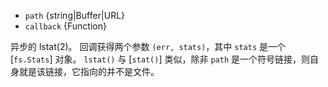<!-- YAML
added: v0.1.30
changes:
  - version: v7.6.0
    pr-url: https://github.com/nodejs/node/pull/10739
    description: The `path` parameter can be a WHATWG `URL` object using `file:`
                 protocol. Support is currently still *experimental*.
  - version: v7.0.0
    pr-url: https://github.com/nodejs/node/pull/7897
    description: The `callback` parameter is no longer optional. Not passing
                 it will emit a deprecation warning.
-->

* `path` {string|Buffer|URL}
* `callback` {Function}

异步的 lstat(2)。
回调获得两个参数 `(err, stats)`，其中 `stats` 是一个 [`fs.Stats`] 对象。
`lstat()` 与 [`stat()`] 类似，除非 `path` 是一个符号链接，则自身就是该链接，它指向的并不是文件。

